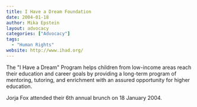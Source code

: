 ```yaml
---
title: I Have a Dream Foundation
date: 2004-01-18
author: Mika Epstein
layout: advocacy
categories: ["Advocacy"]
tags: 
  - "Human Rights"
website: http://www.ihad.org/
---
```


The "I Have a Dream" Program helps children from low-income areas reach their education and career goals by providing a long-term program of mentoring, tutoring, and enrichment with an assured opportunity for higher education.

Jorja Fox attended their 6th annual brunch on 18 January 2004.